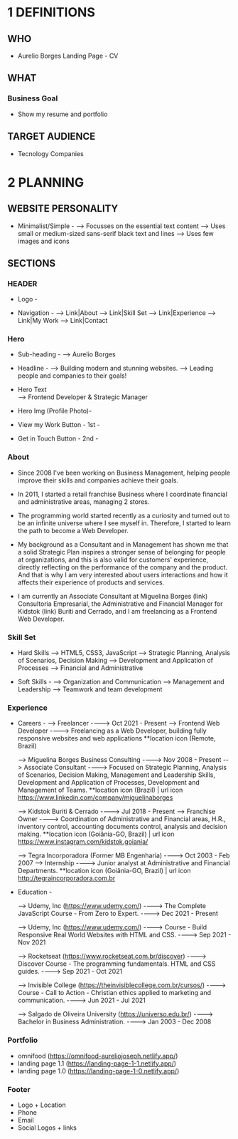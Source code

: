 # 1 DEFINITIONS

## WHO

- Aurelio Borges Landing Page - CV

## WHAT

### Business Goal

- Show my resume and portfolio

## TARGET AUDIENCE

- Tecnology Companies

# 2 PLANNING

## WEBSITE PERSONALITY

- Minimalist/Simple -
  --> Focusses on the essential text content
  --> Uses small or medium-sized sans-serif black text and lines
  --> Uses few images and icons

## SECTIONS

### HEADER

- Logo -

- Navigation -
  --> Link|About
  --> Link|Skill Set
  --> Link|Experience
  --> Link|My Work
  --> Link|Contact

### Hero

- Sub-heading -
  --> Aurelio Borges

- Headline -
  --> Building modern and stunning websites.
  --> Leading people and companies to their goals!

- Hero Text  
  --> Frontend Developer & Strategic Manager

- Hero Img (Profile Photo)-

- View my Work Button - 1st -

- Get in Touch Button - 2nd -

### About

- Since 2008 I've been working on Business Management, helping people improve their skills and companies achieve their goals.

- In 2011, I started a retail franchise Business where I coordinate financial and administrative areas, managing 2 stores.

- The programming world started recently as a curiosity and turned out to be an infinite universe where I see myself in. Therefore, I started to learn the path to become a Web Developer.

- My background as a Consultant and in Management has shown me that a solid Strategic Plan inspires a stronger sense of belonging for people at organizations, and this is also valid for customers' experience, directly reflecting on the performance of the company and the product. And that is why I am very interested about users interactions and how it affects their experience of products and services.

- I am currently an Associate Consultant at Miguelina Borges (link) Consultoria Empresarial, the Administrative and Financial Manager for Kidstok (link) Buriti and Cerrado, and I am freelancing as a Frontend Web Developer.

### Skill Set

- Hard Skills
  --> HTML5, CSS3, JavaScript
  --> Strategic Planning, Analysis of Scenarios, Decision Making
  --> Development and Application of Processes
  --> Financial and Administrative

- Soft Skills -
  --> Organization and Communication
  --> Management and Leadership
  --> Teamwork and team development

### Experience

- Careers -
  --> Freelancer
  ----> Oct 2021 - Present
  --> Frontend Web Developer
  ----> Freelancing as a Web Developer, building fully responsive websites and web applications
  \*\*location icon (Remote, Brazil)

  --> Miguelina Borges Business Consulting
  ----> Nov 2008 - Present
  --> Associate Consultant
  ----> Focused on Strategic Planning, Analysis of Scenarios, Decision Making, Management and Leadership Skills, Development and Application of Processes, Development and Management of Teams.
  \*\*location icon (Brazil) | url icon https://www.linkedin.com/company/miguelinaborges

  --> Kidstok Buriti & Cerrado
  ----> Jul 2018 - Present
  --> Franchise Owner
  ----> Coordination of Administrative and Financial areas, H.R., inventory control, accounting documents control, analysis and decision making.
  \*\*location icon (Goiânia-GO, Brazil) | url icon https://www.instagram.com/kidstok.goiania/

  --> Tegra Incorporadora (Former MB Engenharia)
  ----> Oct 2003 - Feb 2007
  --> Internship
  ----> Junior analyst at Administrative and Financial Departments.
  \*\*location icon (Goiânia-GO, Brazil) | url icon http://tegraincorporadora.com.br

- Education -

  --> Udemy, Inc (https://www.udemy.com/)
  ----> The Complete JavaScript Course - From Zero to Expert.
  ----> Dec 2021 - Present

  --> Udemy, Inc (https://www.udemy.com/)
  ----> Course - Build Responsive Real World Websites with HTML and CSS.
  ----> Sep 2021 - Nov 2021

  --> Rocketseat (https://www.rocketseat.com.br/discover)
  ----> Discover Course - The programming fundamentals. HTML and CSS guides.
  ----> Sep 2021 - Oct 2021

  --> Invisible College (https://theinvisiblecollege.com.br/cursos/)
  ----> Course - Call to Action - Christian ethics applied to marketing and communication.
  ----> Jun 2021 - Jul 2021

  --> Salgado de Oliveira University (https://universo.edu.br/)
  ----> Bachelor in Business Administration.
  ----> Jan 2003 - Dec 2008

### Portfolio

- omnifood (https://omnifood-aureliojoseph.netlify.app/)
- landing page 1.1 (https://landing-page-1-1.netlify.app/)
- landing page 1.0 (https://landing-page-1-0.netlify.app/)

### Footer

- Logo + Location
- Phone
- Email
- Social Logos + links
